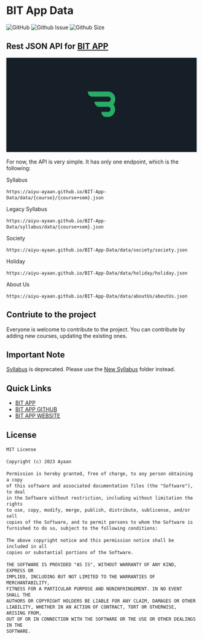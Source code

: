 # BIT App Data

![GitHub](https://img.shields.io/github/license/IBM/dp-config-batch-import)
![Github Issue](https://img.shields.io/github/issues/aiyu-ayaan/BIT-App-Data)
![Github Size](https://img.shields.io/github/repo-size/aiyu-ayaan/BIT-App-Data)
## Rest JSON API for [BIT APP](https://bitapp.page.link/playStore)
![Preview alt](/preview.png)

For now, the API is very simple. It has only one endpoint, which is the following:

Syllabus 
```
https://aiyu-ayaan.github.io/BIT-App-Data/data/{course}/{course+sem}.json
```
Legacy Syllabus 
```
https://aiyu-ayaan.github.io/BIT-App-Data/syllabus/data/{course+sem}.json
```

Society 
```
https://aiyu-ayaan.github.io/BIT-App-Data/data/society/society.json
```

Holiday
```
https://aiyu-ayaan.github.io/BIT-App-Data/data/holiday/holiday.json
```

About Us
```
https://aiyu-ayaan.github.io/BIT-App-Data/data/aboutUs/aboutUs.json
```

## Contriute to the project
Everyone is welcome to contribute to the project. You can contribute by adding new courses, updating the existing ones.

## Important Note
[Syllabus](./syllabus/) is deprecated. Please use the [New Syllabus](./data/syllabus/) folder instead.


## Quick Links
- [BIT APP](https://play.google.com/store/apps/details?id=com.atech.bit)
- [BIT APP GITHUB](https://bitapp.page.link/BIT)
- [BIT APP WEBSITE](https://bitapp.page.link/bitByAiyu)


## License
```
MIT License

Copyright (c) 2023 Ayaan

Permission is hereby granted, free of charge, to any person obtaining a copy
of this software and associated documentation files (the "Software"), to deal
in the Software without restriction, including without limitation the rights
to use, copy, modify, merge, publish, distribute, sublicense, and/or sell
copies of the Software, and to permit persons to whom the Software is
furnished to do so, subject to the following conditions:

The above copyright notice and this permission notice shall be included in all
copies or substantial portions of the Software.

THE SOFTWARE IS PROVIDED "AS IS", WITHOUT WARRANTY OF ANY KIND, EXPRESS OR
IMPLIED, INCLUDING BUT NOT LIMITED TO THE WARRANTIES OF MERCHANTABILITY,
FITNESS FOR A PARTICULAR PURPOSE AND NONINFRINGEMENT. IN NO EVENT SHALL THE
AUTHORS OR COPYRIGHT HOLDERS BE LIABLE FOR ANY CLAIM, DAMAGES OR OTHER
LIABILITY, WHETHER IN AN ACTION OF CONTRACT, TORT OR OTHERWISE, ARISING FROM,
OUT OF OR IN CONNECTION WITH THE SOFTWARE OR THE USE OR OTHER DEALINGS IN THE
SOFTWARE.

```
